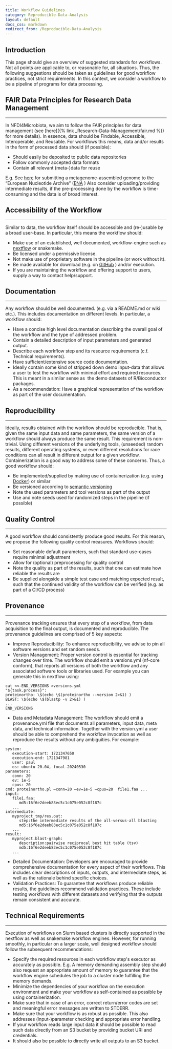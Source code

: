 ```yaml
---
title: Workflow Guidelines
category: Reproducible-Data-Analysis
layout: default
docs_css: markdown
redirect_from: /Reproducible-Data-Analysis
---
```


## Introduction

This page should give an overview of suggested standards for workflows. Not all points are applicable to, or reasonable for, all situations. Thus, the following suggestions should be taken as guidelines for good workflow practices, not strict requirements. In this context, we consider a workflow to be a pipeline of programs for data processing.

## FAIR Data Principles for Research Data Management
---
In NFDI4Microbiota, we aim to follow the FAIR principles for data management (see [here]({% link _Research-Data-Management/fair.md %}) for more details).
In essence, data should be Findable, Accessible, Interoperable, and Reusable.
For workflows this means, data and/or results in the form of processed data should (if possible):

- Should easily be deposited to public data repositories
- Follow commonly accepted data formats
- Contain all relevant (meta-)data for reuse

E.g. See [here](https://ena-docs.readthedocs.io/en/latest/submit/assembly/metagenome/mag.html) for submitting a metagenome-assembled genome to the “European Nucleotide Archive” ([ENA](https://www.ebi.ac.uk/ena/browser/home) )
Also consider uploading/providing intermediate results, if the pre-processing done by the workflow is time-consuming and the data is of broad interest.

## Accessibility of the Workflow
---
Similar to data, the workflow itself should be accessible and (re-)usable by a broad user-base.
In particular, this means the workflow should:  

- Make use of an established, well documented, workflow-engine such as [nextflow](https://www.nextflow.io/) or snakemake.
- Be licensed under a permissive license.
- Not make use of proprietary software in the pipeline (or work without it).
- Be made available for download (e.g. on [GitHub](https://github.com/) ) and/or execution.
- If you are maintaining the workflow and offering support to users, supply a way to contact help/support.

## Documentation
---
Any workflow should be well documented. (e.g. via a README.md or wiki etc.). This includes documentation on different levels. In particular, a workflow should:

- Have a concise high level documentation describing the overall goal of the workflow and the type of addressed problem.
- Contain a detailed description of input parameters and generated output.
- Describe each workflow step and its resource requirements (c.f. Technical requirements).
- Have sufficient/extensive source code documentation.
- Ideally contain some kind of stripped down demo input-data that allows a user to test the workflow with minimal effort and required resources. This is meant in a similar sense as  the demo datasets of R/Bioconductor packages.
- As a recommendation: Have a graphical representation of the workflow as part of the user documentation.

## Reproducibility
---
Ideally, results obtained with the workflow should be reproducible. That is, given the same input data and same parameters, the same version of a workflow should always produce the same result. This requirement is non-trivial. Using different versions of the underlying tools, (unseeded) random results, different operating systems, or even different resolutions for race conditions can all result in different output for a given workflow. Containerization is a good way to address some of these concerns.
Thus, a good workflow should:

- Be implemented/supplied by making use of containerization (e.g. using [Docker](https://www.docker.com/resources/what-container/)) or similar
- Be versioned according to [semantic versioning](https://semver.org/)
- Note the used parameters and tool versions as part of the output
- Use and note seeds used for randomized steps in the pipeline (if possible)

## Quality Control
---
A good workflow should consistently produce good results. For this reason, we propose the following quality control measures. Workflows should:

- Set reasonable default parameters, such that standard use-cases require minimal adjustment
- Allow for (optional) preprocessing for quality control
- Note the quality as part of the results, such that one can estimate how reliable the results are
- Be supplied alongside a simple test case and matching expected result, such that the continued validity of the workflow can be verified (e.g. as part of a CI/CD process)

## Provenance
---
Provenance tracking ensures that every step of a workflow, from data acquisition to the final output, is documented and reproducible. The provenance guidelines are comprised of 5 key aspects:

- Improve Reproducibility: To enhance reproducibility, we advise to pin all software versions and set random seeds.
- Version Management: Proper version control is essential for tracking changes over time. The workflow should emit a versions.yml (nf-core conform), that reports all versions of both the workflow and any associated software tools or libraries used. For example you can generate this in nextflow using: 

```
cat <<-END_VERSIONS >versions.yml 
"${task.process}":
proteinortho: \$(echo \$(proteinortho --version 2>&1) ) 
BLAST: \$(echo \$(blastp -v 2>&1) ) 
... 
END_VERSIONS
```

- Data and Metadata Management: The workflow should emit a provenance.yml file that documents all parameters, input data, meta data, and technical information. Together with the version.yml a user should be able to comprehend the workflow invocation as well as reproduce the results without any ambiguities. For example:

```
system:
   execution-start: 1721347650
   execution-end: 1721347981
   user: paul
   os: ubuntu 20.04, focal-20240530⁠
parameters:
   conn: 20
   ev: 1e-5
   cpus: 20
cmd: proteinortho.pl –conn=20 –ev=1e-5 –cpus=20  file1.faa ...
input:
   file1.faa:
      md5:16f6e2deeb83ec5c1c075e052c8f187c
   ...
intermediate:
   myproject_tmp/res.out:
      step:the intermediate results of the all-versus-all blasting
      md5:16f6e2deeb83ec5c1c075e052c8f187c
   ...
result:
   myproject.blast-graph:
      description:pairwise reciprocal best hit table (tsv)
      md5:16f6e2deeb83ec5c1c075e052c8f187c
   ...
```

- Detailed Documentation: Developers are encouraged to provide comprehensive documentation for every aspect of their workflows. This includes clear descriptions of inputs, outputs, and intermediate steps, as well as the rationale behind specific choices.
- Validation Practices: To guarantee that workflows produce reliable results, the guidelines recommend validation practices. These include testing workflows with different datasets and verifying that the outputs remain consistent and accurate.

## Technical Requirements
---
Execution of workflows on Slurm based clusters is directly supported in the nextflow as well as snakemake workflow engines. However, for running smoothly, in particular on a larger scale, well designed workflow should follow the subsequent recommendations:

- Specify the required resources in each workflow step's executor as accurately as possible. E.g. A memory demanding assembly step should also request an appropriate amount of memory to guarantee that the workflow engine schedules the job to a cluster node fulfilling the memory demands.
- Minimize the dependencies of your workflow on the execution environment and make your workflow as self-contained as possible by using containerization.
- Make sure that in case of an error, correct return/error codes are set and meaningful error messages are written to STDERR.
- Make sure that your workflow is as robust as possible. This also addresses (input-)parameter checking and appropriate error handling.
- If your workflow reads large input data it should be possible to read such data directly from an S3 bucket by providing bucket URI and credentials.
- It should also be possible to directly write all outputs to an S3 bucket.
